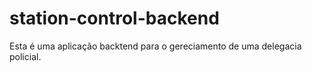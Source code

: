 # station-control-backend
Esta é uma aplicação backtend para o gereciamento de uma delegacia policial.
